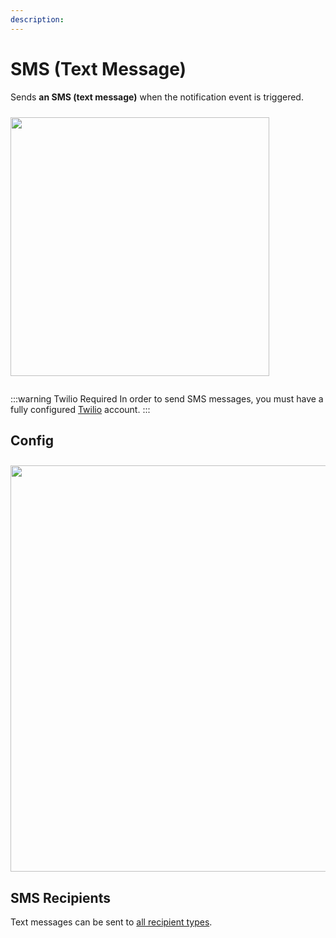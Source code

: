 ```yaml
---
description:
---
```


# SMS (Text Message)

Sends **an SMS (text message)** when the notification event is triggered.

<img class="dropshadow" src="/images/messages/sms-example.png" alt="" style="width:414px; margin-top:10px; margin-bottom:14px">

:::warning Twilio Required
In order to send SMS messages, you must have a fully configured [Twilio](/getting-started/twilio) account.
:::

## Config

<img class="dropshadow" src="/images/messages/sms-config.png" alt="" style="width:650px; margin-top:10px">

<!--@include: @/messages/types/docs-links.md-->
<!--@include: @/messages/types/queue-link.md-->

## SMS Recipients

Text messages can be sent to [all recipient types](/recipients/types/).

